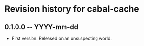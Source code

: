 # Revision history for cabal-cache

## 0.1.0.0 -- YYYY-mm-dd

* First version. Released on an unsuspecting world.
